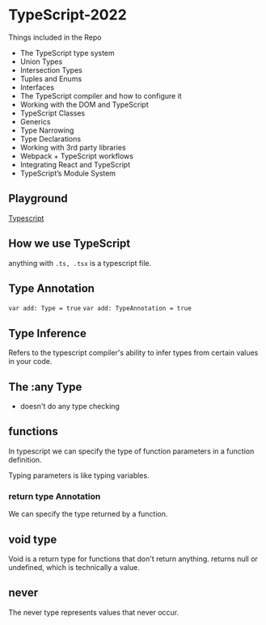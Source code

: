# TypeScript-2022
Things included in the Repo

- The TypeScript type system
- Union Types
- Intersection Types
- Tuples and Enums
- Interfaces
- The TypeScript compiler and how to configure it
- Working with the DOM and TypeScript
- TypeScript Classes
- Generics
- Type Narrowing
- Type Declarations
- Working with 3rd party libraries
- Webpack + TypeScript workflows
- Integrating React and TypeScript
- TypeScript’s Module System

## Playground
[Typescript](https://www.typescriptlang.org/play)

## How we use TypeScript
anything with ```.ts, .tsx``` is a typescript file.

## Type Annotation

```var add: Type = true```
```var add: TypeAnnotation = true```

## Type Inference
Refers to the typescript compiler's ability to infer types from certain values in your code.

## The :any Type
- doesn't do any type checking

## functions

In typescript we can specify the type of function parameters in a function definition. 

Typing parameters is like typing variables.

### return type Annotation
We can specify the type returned by a function.

## void type
Void is a return type for functions that don't return anything.
returns null or undefined, which is technically a value.

## never
The never type represents values that never occur.

